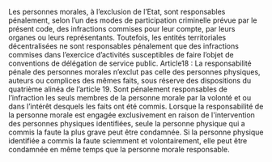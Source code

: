 Les personnes morales, à l’exclusion de l’Etat, sont responsables pénalement, selon l’un des modes de participation criminelle prévue par le présent code, des infractions commises pour leur compte, par leurs organes ou leurs représentants.
Toutefois, les entités territoriales décentralisées ne sont responsables pénalement que des infractions commises dans l’exercice d’activités susceptibles de faire l’objet de conventions de délégation de service public.
Article18 : La responsabilité pénale des personnes morales n’exclut pas celle des personnes physiques, auteurs ou complices des mêmes faits, sous réserve des dispositions du quatrième alinéa de l’article 19.
Sont pénalement responsables de l’infraction les seuls membres de la personne morale par la volonté et ou dans l’intérêt desquels les faits ont été commis.
Lorsque la responsabilité de la personne morale est engagée exclusivement en raison de l'intervention des personnes physiques identifiées, seule la personne physique qui a commis la faute la plus grave peut être condamnée.
Si la personne physique identifiée a commis la faute sciemment et volontairement, elle peut être condamnée en même temps que la personne morale responsable.
